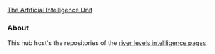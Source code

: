 [The Artificial Intelligence Unit](https://github.com/theartificialintelligenceunit)


### About

This hub host's the repositories of the <a href="https://theartificialintelligenceunit.github.io/intelligence/html/in-river-predictions.html">river levels intellligence pages</a>.  

<br>
<br>

<br>
<br>

<br>
<br>

<br>
<br>
